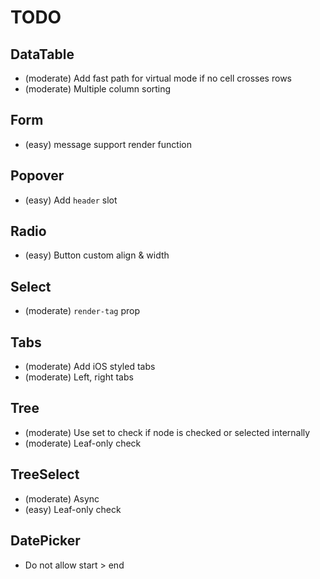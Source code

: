 # TODO

## DataTable

- (moderate) Add fast path for virtual mode if no cell crosses rows
- (moderate) Multiple column sorting

## Form

- (easy) message support render function

## Popover

- (easy) Add `header` slot

## Radio

- (easy) Button custom align & width

## Select

- (moderate) `render-tag` prop

## Tabs

- (moderate) Add iOS styled tabs
- (moderate) Left, right tabs

## Tree

- (moderate) Use set to check if node is checked or selected internally
- (moderate) Leaf-only check

## TreeSelect

- (moderate) Async
- (easy) Leaf-only check

## DatePicker

- Do not allow start > end
